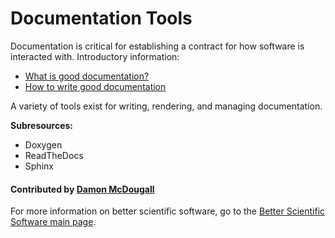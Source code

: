 # Documentation Tools

Documentation is critical for establishing a contract for how software is
interacted with.  Introductory information:

- [What is good documentation?](WhatIsGoodDocumentation.md)
- [How to write good documentation](HowToWriteGoodDocumentation.md)

A variety of tools exist for writing, rendering, and managing documentation.

**Subresources:**
- Doxygen
- ReadTheDocs
- Sphinx

#### Contributed by [Damon McDougall](https://github.com/dmcdougall)

For more information on better scientific software, go to the
[Better Scientific Software main page](http://betterscientificsoftware.info).

<!---
Categories: collaboration
Topics: [import from subresources]
Tags: [import from subresources]
Level: 2
Prerequisites: WhatIsGoodDocumentation.md, HowToWriteGoodDocumentation.md
Aggregate: base
--->
